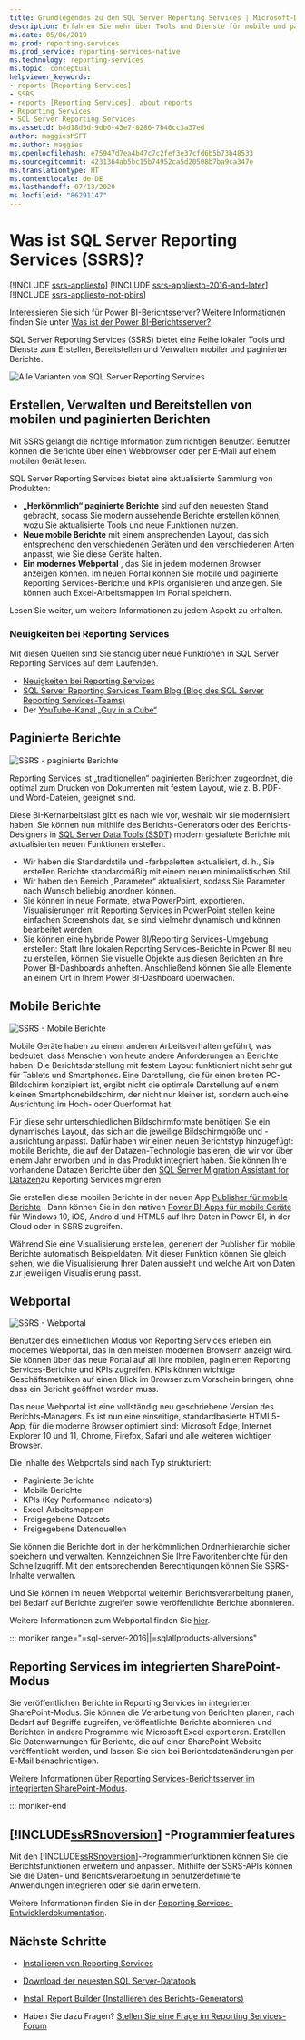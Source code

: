 ```yaml
---
title: Grundlegendes zu den SQL Server Reporting Services | Microsoft-Dokumentation
description: Erfahren Sie mehr über Tools und Dienste für mobile und paginierte Reporting Services-Berichte.
ms.date: 05/06/2019
ms.prod: reporting-services
ms.prod_service: reporting-services-native
ms.technology: reporting-services
ms.topic: conceptual
helpviewer_keywords:
- reports [Reporting Services]
- SSRS
- reports [Reporting Services], about reports
- Reporting Services
- SQL Server Reporting Services
ms.assetid: b8d18d3d-9db0-43e7-8286-7b46cc3a37ed
author: maggiesMSFT
ms.author: maggies
ms.openlocfilehash: e75947d7ea4b47c7c2fef3e37cfd6b5b73b48533
ms.sourcegitcommit: 4231364ab5bc15b74952ca5d20508b7ba9ca347e
ms.translationtype: HT
ms.contentlocale: de-DE
ms.lasthandoff: 07/13/2020
ms.locfileid: "86291147"
---
```

# <a name="what-is-sql-server-reporting-services-ssrs"></a>Was ist SQL Server Reporting Services (SSRS)?

[!INCLUDE [ssrs-appliesto](../includes/ssrs-appliesto.md)] [!INCLUDE [ssrs-appliesto-2016-and-later](../includes/ssrs-appliesto-2016-and-later.md)] [!INCLUDE [ssrs-appliesto-not-pbirs](../includes/ssrs-appliesto-not-pbirs.md)]

Interessieren Sie sich für Power BI-Berichtsserver? Weitere Informationen finden Sie unter [Was ist der Power BI-Berichtsserver?](https://docs.microsoft.com/power-bi/report-server/get-started).

SQL Server Reporting Services (SSRS) bietet eine Reihe lokaler Tools und Dienste zum Erstellen, Bereitstellen und Verwalten mobiler und paginierter Berichte.

![Alle Varianten von SQL Server Reporting Services](../reporting-services/media/ss-reporting-services-all-together.png "Alle Varianten von SQL Server Reporting Services")

## <a name="create-deploy-and-manage-mobile-and-paginated-reports"></a>Erstellen, Verwalten und Bereitstellen von mobilen und paginierten Berichten

Mit SSRS gelangt die richtige Information zum richtigen Benutzer. Benutzer können die Berichte über einen Webbrowser oder per E-Mail auf einem mobilen Gerät lesen.

SQL Server Reporting Services bietet eine aktualisierte Sammlung von Produkten:

* **„Herkömmlich“ paginierte Berichte** sind auf den neuesten Stand gebracht, sodass Sie modern aussehende Berichte erstellen können, wozu Sie aktualisierte Tools und neue Funktionen nutzen.
* **Neue mobile Berichte** mit einem ansprechenden Layout, das sich entsprechend den verschiedenen Geräten und den verschiedenen Arten anpasst, wie Sie diese Geräte halten.
* **Ein modernes Webportal** , das Sie in jedem modernen Browser anzeigen können. Im neuen Portal können Sie mobile und paginierte Reporting Services-Berichte und KPIs organisieren und anzeigen. Sie können auch Excel-Arbeitsmappen im Portal speichern.

Lesen Sie weiter, um weitere Informationen zu jedem Aspekt zu erhalten.

### <a name="whats-new-in-reporting-services"></a>Neuigkeiten bei Reporting Services

Mit diesen Quellen sind Sie ständig über neue Funktionen in SQL Server Reporting Services auf dem Laufenden.

* [Neuigkeiten bei Reporting Services](../reporting-services/what-s-new-in-sql-server-reporting-services-ssrs.md)
* [SQL Server Reporting Services Team Blog (Blog des SQL Server Reporting Services-Teams)](https://blogs.msdn.microsoft.com/sqlrsteamblog/)
* Der [YouTube-Kanal „Guy in a Cube“](https://www.youtube.com/channel/UCFp1vaKzpfvoGai0vE5VJ0w)

## <a name="paginated-reports"></a>Paginierte Berichte

![SSRS - paginierte Berichte](../reporting-services/media/ssrs-paginated-reports.png)

Reporting Services ist „traditionellen“ paginierten Berichten zugeordnet, die optimal zum Drucken von Dokumenten mit festem Layout, wie z. B. PDF- und Word-Dateien, geeignet sind.

Diese BI-Kernarbeitslast gibt es nach wie vor, weshalb wir sie modernisiert haben. Sie können nun mithilfe des Berichts-Generators oder des Berichts-Designers in [SQL Server Data Tools (SSDT)](../reporting-services/tools/reporting-services-in-sql-server-data-tools-ssdt.md) modern gestaltete Berichte mit aktualisierten neuen Funktionen erstellen.

* Wir haben die Standardstile und -farbpaletten aktualisiert, d. h., Sie erstellen Berichte standardmäßig mit einem neuen minimalistischen Stil.
* Wir haben den Bereich „Parameter“ aktualisiert, sodass Sie Parameter nach Wunsch beliebig anordnen können.
* Sie können in neue Formate, etwa PowerPoint, exportieren. Visualisierungen mit Reporting Services in PowerPoint stellen keine einfachen Screenshots dar, sie sind vielmehr dynamisch und können bearbeitet werden.
* Sie können eine hybride Power BI/Reporting Services-Umgebung erstellen: Statt Ihre lokalen Reporting Services-Berichte in Power BI neu zu erstellen, können Sie visuelle Objekte aus diesen Berichten an Ihre Power BI-Dashboards anheften. Anschließend können Sie alle Elemente an einem Ort in Ihrem Power BI-Dashboard überwachen.

## <a name="mobile-reports"></a>Mobile Berichte

![SSRS - Mobile Berichte](../reporting-services/media/ssrs-mobile-reports.png)

Mobile Geräte haben zu einem anderen Arbeitsverhalten geführt, was bedeutet, dass Menschen von heute andere Anforderungen an Berichte haben. Die Berichtsdarstellung mit festem Layout funktioniert nicht sehr gut für Tablets und Smartphones. Eine Darstellung, die für einen breiten PC-Bildschirm konzipiert ist, ergibt nicht die optimale Darstellung auf einem kleinen Smartphonebildschirm, der nicht nur kleiner ist, sondern auch eine Ausrichtung im Hoch- oder Querformat hat.

Für diese sehr unterschiedlichen Bildschirmformate benötigen Sie ein dynamisches Layout, das sich an die jeweilige Bildschirmgröße und -ausrichtung anpasst. Dafür haben wir einen neuen Berichtstyp hinzugefügt: mobile Berichte, die auf der Datazen-Technologie basieren, die wir vor über einem Jahr erworben und in das Produkt integriert haben. Sie können Ihre vorhandene Datazen Berichte über den [SQL Server Migration Assistant for Datazen](https://www.microsoft.com/download/details.aspx?id=53128)zu Reporting Services migrieren.

Sie erstellen diese mobilen Berichte in der neuen App [Publisher für mobile Berichte](../reporting-services/mobile-reports/create-mobile-reports-with-sql-server-mobile-report-publisher.md) . Dann können Sie in den nativen [Power BI-Apps für mobile Geräte](https://powerbi.microsoft.com/documentation/powerbi-power-bi-apps-for-mobile-devices/) für Windows 10, iOS, Android und HTML5 auf Ihre Daten in Power BI, in der Cloud oder in SSRS zugreifen.

Während Sie eine Visualisierung erstellen, generiert der Publisher für mobile Berichte automatisch Beispieldaten. Mit dieser Funktion können Sie gleich sehen, wie die Visualisierung Ihrer Daten aussieht und welche Art von Daten zur jeweiligen Visualisierung passt.

## <a name="web-portal"></a>Webportal

![SSRS - Webportal](../reporting-services/media/ssrs-web-portal.png)

Benutzer des einheitlichen Modus von Reporting Services erleben ein modernes Webportal, das in den meisten modernen Browsern anzeigt wird. Sie können über das neue Portal auf all Ihre mobilen, paginierten Reporting Services-Berichte und KPIs zugreifen. KPIs können wichtige Geschäftsmetriken auf einen Blick im Browser zum Vorschein bringen, ohne dass ein Bericht geöffnet werden muss.

Das neue Webportal ist eine vollständig neu geschriebene Version des Berichts-Managers. Es ist nun eine einseitige, standardbasierte HTML5-App, für die moderne Browser optimiert sind: Microsoft Edge, Internet Explorer 10 und 11, Chrome, Firefox, Safari und alle weiteren wichtigen Browser.

Die Inhalte des Webportals sind nach Typ strukturiert:

* Paginierte Berichte
* Mobile Berichte 
* KPIs (Key Performance Indicators)
* Excel-Arbeitsmappen
* Freigegebene Datasets
* Freigegebene Datenquellen

Sie können die Berichte dort in der herkömmlichen Ordnerhierarchie sicher speichern und verwalten. Kennzeichnen Sie Ihre Favoritenberichte für den Schnellzugriff. Mit den entsprechenden Berechtigungen können Sie SSRS-Inhalte verwalten.

Und Sie können im neuen Webportal weiterhin Berichtsverarbeitung planen, bei Bedarf auf Berichte zugreifen sowie veröffentlichte Berichte abonnieren.

Weitere Informationen zum Webportal finden Sie [hier](../reporting-services/web-portal-ssrs-native-mode.md).

::: moniker range="=sql-server-2016||=sqlallproducts-allversions"

## <a name="reporting-services-in-sharepoint-integrated-mode"></a>Reporting Services im integrierten SharePoint-Modus

Sie veröffentlichen Berichte in Reporting Services im integrierten SharePoint-Modus. Sie können die Verarbeitung von Berichten planen, nach Bedarf auf Begriffe zugreifen, veröffentlichte Berichte abonnieren und Berichten in andere Programme wie Microsoft Excel exportieren. Erstellen Sie Datenwarnungen für Berichte, die auf einer SharePoint-Website veröffentlicht werden, und lassen Sie sich bei Berichtsdatenänderungen per E-Mail benachrichtigen.  

Weitere Informationen über [Reporting Services-Berichtsserver im integrierten SharePoint-Modus](../reporting-services/report-server-sharepoint/reporting-services-report-server-sharepoint-mode.md).

::: moniker-end

## <a name="ssrsnoversion-programming-features"></a>[!INCLUDE[ssRSnoversion](../includes/ssrsnoversion-md.md)] -Programmierfeatures

Mit den [!INCLUDE[ssRSnoversion](../includes/ssrsnoversion-md.md)]-Programmierfunktionen können Sie die Berichtsfunktionen erweitern und anpassen. Mithilfe der SSRS-APIs können Sie die Daten- und Berichtsverarbeitung in benutzerdefinierte Anwendungen integrieren oder sie darin erweitern.

Weitere Informationen finden Sie in der [Reporting Services-Entwicklerdokumentation](../reporting-services/reporting-services-developer-documentation.md).

## <a name="next-steps"></a>Nächste Schritte

* [Installieren von Reporting Services](../reporting-services/install-windows/install-reporting-services.md)
* [Download der neuesten SQL Server-Datatools](https://go.microsoft.com/fwlink/?LinkID=616714)
* [Install Report Builder (Installieren des Berichts-Generators)](../reporting-services/install-windows/install-report-builder.md)

* Haben Sie dazu Fragen? [Stellen Sie eine Frage im Reporting Services-Forum](https://go.microsoft.com/fwlink/?LinkId=620231)
